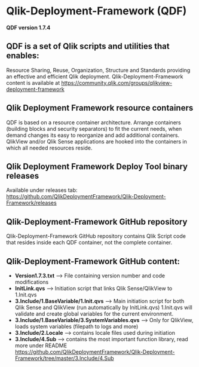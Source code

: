 # Qlik-Deployment-Framework (QDF)
**QDF version 1.7.4**

## QDF is a set of Qlik scripts and utilities that enables: 
Resource Sharing, Reuse, Organization, Structure and Standards providing an effective and efficient Qlik deployment.
Qlik-Deployment-Framework content is available at https://community.qlik.com/groups/qlikview-deployment-framework

## Qlik Deployment Framework resource containers
QDF is based on a resource container architecture. Arrange containers (building blocks and security separators) to fit the current needs, when demand changes its easy to reorganize and add additional containers. QlikView and/or Qlik Sense applications are hooked into the containers in which all needed resources reside.

## Qlik Deployment Framework Deploy Tool binary releases
Available under releases tab: https://github.com/QlikDeploymentFramework/Qlik-Deployment-Framework/releases

## Qlik-Deployment-Framework GitHub repository
Qlik-Deployment-Framework GitHub repository contains Qlik Script code that resides inside each QDF container, not the complete container.
## Qlik-Deployment-Framework GitHub content:
- **Version1.7.3.txt** --> File containing version number and code modifications
- **InitLink.qvs** --> Initiation script that links Qlik Sense/QlikView to 1.Init.qvs
- **3.Include/1.BaseVariable/1.Init.qvs** --> Main initiation script for both Qlik Sense and QlikView (run automatically by InitLink.qvs) 1.Init.qvs will validate and create global variables for the current environment.
- **3.Include/1.BaseVariable/3.SystemVariables.qvs** --> Only for QlikView, loads system variables (filepath to logs and more)
- **3.Include/2.Locale** --> contains locale files used during initiation
- **3.Include/4.Sub**  --> contains the most important function library, read more under README https://github.com/QlikDeploymentFramework/Qlik-Deployment-Framework/tree/master/3.Include/4.Sub

